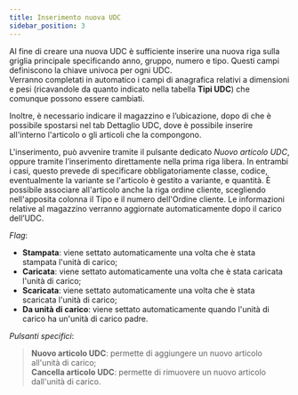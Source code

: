 ```yaml
---
title: Inserimento nuova UDC
sidebar_position: 3
---
```


Al fine di creare una nuova UDC è sufficiente inserire una nuova riga sulla griglia principale specificando anno, gruppo, numero e tipo. Questi campi definiscono la chiave univoca per ogni UDC.      
Verranno completati in automatico i campi di anagrafica relativi a dimensioni e pesi (ricavandole da quanto indicato nella tabella **Tipi UDC**) che comunque possono essere cambiati.        

Inoltre, è necessario indicare il magazzino e l’ubicazione, dopo di che è possibile spostarsi nel tab Dettaglio UDC, dove è possibile inserire all'interno l'articolo o gli articoli che la compongono.

L'inserimento, può avvenire tramite il pulsante dedicato *Nuovo articolo UDC*, oppure tramite l’inserimento direttamente nella prima riga libera. In entrambi i casi, questo prevede di specificare obbligatoriamente classe, codice, eventualmente la variante se l'articolo è gestito a variante, e quantità. È possibile associare all'articolo anche la riga ordine cliente, scegliendo nell'apposita colonna il Tipo e il numero dell'Ordine cliente. Le informazioni relative al magazzino verranno aggiornate automaticamente dopo il carico dell’UDC.

*Flag*:

- **Stampata**: viene settato automaticamente una volta che è stata stampata l'unità di carico;      
- **Caricata**: viene settato automaticamente una volta che è stata caricata l'unità di carico;          
- **Scaricata**: viene settato automaticamente una volta che è stata scaricata l'unità di carico; 
- **Da unità di carico**: viene settato automaticamente quando l'unità di carico ha un'unità di carico padre. 

*Pulsanti specifici*:

> **Nuovo articolo UDC**: permette di aggiungere un nuovo articolo all'unità di carico;         
> **Cancella articolo UDC**: permette di rimuovere un nuovo articolo dall'unità di carico.         





